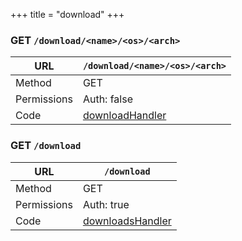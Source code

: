 +++
title = "download"
+++


### GET `/download/<name>/<os>/<arch>`

URL         | **`/download/<name>/<os>/<arch>`**
----------- |----------
Method      | GET     
Permissions |  Auth: false
Code        | [downloadHandler](https://github.com/ovh/cds/search?q=%22func+%28api+*API%29+downloadHandler%22)
    









### GET `/download`

URL         | **`/download`**
----------- |----------
Method      | GET     
Permissions |  Auth: true
Code        | [downloadsHandler](https://github.com/ovh/cds/search?q=%22func+%28api+*API%29+downloadsHandler%22)
    









